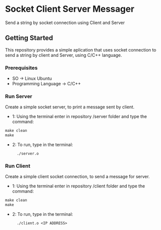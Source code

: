 # Socket Client Server Messager
Send a string by socket connection using Client and Server

## Getting Started
This repository provides a simple aplication that uses socket connection to send a string by client and Server, using C/C++ language.

### Prerequisites

  - SO -> Linux Ubuntu
  - Programming Language -> C/C++

### Run Server
Create a simple socket server, to print a message sent by client.

- 1: Using the terminal enter in repository /server folder and type the command:  
```c++
make clean
make
```
- 2: To run, type in the terminal:

		./server.o

### Run Client
Create a simple client socket connection, to send a message for server.

- 1: Using the terminal enter in repository /client folder and type the command:  
```c++
make clean
make
```
- 2: To run, type in the terminal:

		./client.o <IP ADDRESS>
